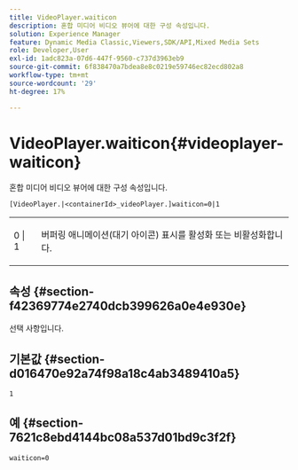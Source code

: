 ```yaml
---
title: VideoPlayer.waiticon
description: 혼합 미디어 비디오 뷰어에 대한 구성 속성입니다.
solution: Experience Manager
feature: Dynamic Media Classic,Viewers,SDK/API,Mixed Media Sets
role: Developer,User
exl-id: 1adc823a-07d6-447f-9560-c737d3963eb9
source-git-commit: 6f838470a7bdea8e8c0219e59746ec82ecd802a8
workflow-type: tm+mt
source-wordcount: '29'
ht-degree: 17%

---
```


# VideoPlayer.waiticon{#videoplayer-waiticon}

혼합 미디어 비디오 뷰어에 대한 구성 속성입니다.

`[VideoPlayer.|<containerId>_videoPlayer.]waiticon=0|1`

<table id="table_C616483932C2482CA9794DDD7313FD7C"> 
 <tbody> 
  <tr> 
   <td colname="col1"> <p> <span class="codeph"> 0 | 1</span> </p> </td> 
   <td colname="col2"> <p> 버퍼링 애니메이션(대기 아이콘) 표시를 활성화 또는 비활성화합니다. </p> </td> 
  </tr> 
 </tbody> 
</table>

## 속성 {#section-f42369774e2740dcb399626a0e4e930e}

선택 사항입니다.

## 기본값 {#section-d016470e92a74f98a18c4ab3489410a5}

`1`

## 예 {#section-7621c8ebd4144bc08a537d01bd9c3f2f}

```
waiticon=0
```
